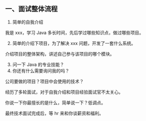 ## 一、面试整体流程

1. 简单的自我介绍

我是 xxx，学习 Java 多长时间，先后学过哪些知识点，做过哪些项目。

2. 简单的介绍下项目，为了解决 xxx 问题，开发了一套什么系统。

介绍项目的整体架构，讲述自己参与该项目的哪个模块。

3. 问一下 Java 的专业技能？
4. 你还有什么需要询问我的吗？

公司要做的项目？项目中会使用的技术？



经历了多轮面试，对于自我介绍和项目经验面试官不太关心。

你说一下你最擅长的是什么，简单说一下？低调点。

最终技术面试完成后，等 hr 来和你谈薪资和福利。

